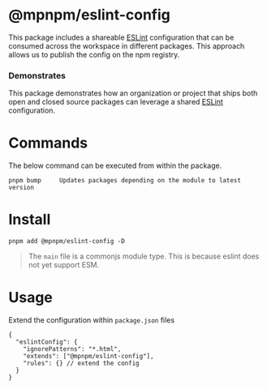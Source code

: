 # @mpnpm/eslint-config

This package includes a shareable [ESLint](https://eslint.org/) configuration that can be consumed across the workspace in different packages. This approach allows us to publish the config on the npm registry.

### Demonstrates

This package demonstrates how an organization or project that ships both open and closed source packages can leverage a shared [ESLint](https://eslint.org/) configuration.

# Commands

The below command can be executed from within the package.

```cli
pnpm bump     Updates packages depending on the module to latest version
```

# Install

```cli
pnpm add @mpnpm/eslint-config -D
```

> The `main` file is a commonjs module type. This is because eslint does not yet support ESM.

# Usage

Extend the configuration within `package.json` files

```jsonc
{
  "eslintConfig": {
    "ignorePatterns": "*.html",
    "extends": ["@mpnpm/eslint-config"],
    "rules": {} // extend the config
  }
}
```
